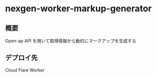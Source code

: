 # nexgen-worker-markup-generator

## 概要

Open-ap API を用いて取得情報から動的にマークアップを生成する

## デプロイ先

Cloud Flare Worker
